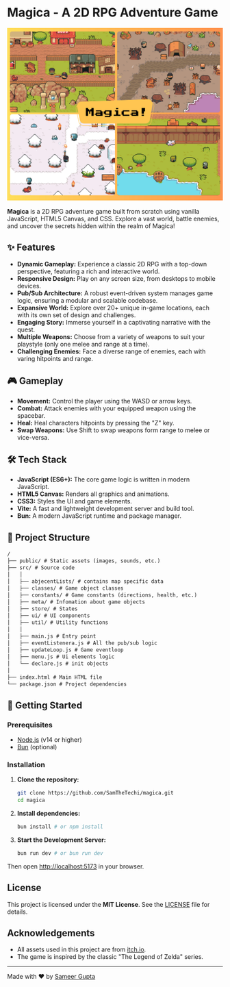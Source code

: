 # Magica - A 2D RPG Adventure Game

![Magica Banner](banner.jpg)

**Magica** is a 2D RPG adventure game built from scratch using vanilla JavaScript, HTML5 Canvas, and CSS. Explore a vast world, battle enemies, and uncover the secrets hidden within the realm of Magica!

## ✨ Features

- **Dynamic Gameplay:** Experience a classic 2D RPG with a top-down perspective, featuring a rich and interactive world.
- **Responsive Design:** Play on any screen size, from desktops to mobile devices.
- **Pub/Sub Architecture:** A robust event-driven system manages game logic, ensuring a modular and scalable codebase.
- **Expansive World:** Explore over 20+ unique in-game locations, each with its own set of design and challenges.
- **Engaging Story:** Immerse yourself in a captivating narrative with the quest.
- **Multiple Weapons:** Choose from a variety of weapons to suit your playstyle (only one melee and range at a time).
- **Challenging Enemies:** Face a diverse range of enemies, each with varing hitpoints and range.

## 🎮 Gameplay

- **Movement:** Control the player using the WASD or arrow keys.
- **Combat:** Attack enemies with your equipped weapon using the spacebar.
- **Heal:** Heal characters hitpoints by pressing the "Z" key.
- **Swap Weapons:** Use Shift to swap weapons form range to melee or vice-versa.

## 🛠️ Tech Stack

- **JavaScript (ES6+):** The core game logic is written in modern JavaScript.
- **HTML5 Canvas:** Renders all graphics and animations.
- **CSS3:** Styles the UI and game elements.
- **Vite:** A fast and lightweight development server and build tool.
- **Bun:** A modern JavaScript runtime and package manager.

## 📂 Project Structure

```
/
├── public/ # Static assets (images, sounds, etc.)
├── src/ # Source code
│   │
│   ├── abjecentLists/ # contains map specific data 
│   ├── classes/ # Game object classes
│   ├── constants/ # Game constants (directions, health, etc.)
│   ├── meta/ # Infomation about game objects
│   ├── store/ # States
│   ├── ui/ # UI components
│   ├── util/ # Utility functions
│   │
│   ├── main.js # Entry point
│   ├── eventListenera.js # All the pub/sub logic
│   ├── updateLoop.js # Game eventloop
│   ├── menu.js # Ui elements logic
│   └── declare.js # init objects
│
├── index.html # Main HTML file
└── package.json # Project dependencies
```

## 🚀 Getting Started

### Prerequisites

- [Node.js](https://nodejs.org/en/) (v14 or higher)
- [Bun](https://bun.sh/) (optional)

### Installation

1. **Clone the repository:**

   ```sh
   git clone https://github.com/SamTheTechi/magica.git
   cd magica
   ```

2. **Install dependencies:**

   ```sh
   bun install # or npm install
   ```

3. **Start the Development Server:**

   ```sh
   bun run dev # or bun run dev
   ```

Then open [http://localhost:5173](README.md) in your browser.

## License

This project is licensed under the **MIT License**. See the [LICENSE](LICENSE) file for details.

## Acknowledgements

- All assets used in this project are from [itch.io](https://itch.io/).
- The game is inspired by the classic "The Legend of Zelda" series.

---

Made with ❤️ by [Sameer Gupta](https://github.com/SamTheTechi)
